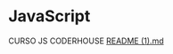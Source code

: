 # JavaScript
CURSO JS CODERHOUSE
[README (1).md](https://github.com/2detrebol/JavaScript/files/8933796/README.1.md)
